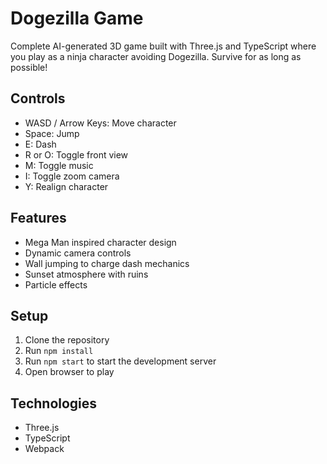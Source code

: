 # Dogezilla Game

Complete AI-generated 3D game built with Three.js and TypeScript where you play as a ninja character avoiding Dogezilla.
Survive for as long as possible!

## Controls
- WASD / Arrow Keys: Move character
- Space: Jump
- E: Dash
- R or O: Toggle front view
- M: Toggle music
- I: Toggle zoom camera
- Y: Realign character

## Features
- Mega Man inspired character design
- Dynamic camera controls
- Wall jumping to charge dash mechanics
- Sunset atmosphere with ruins
- Particle effects

## Setup
1. Clone the repository
2. Run `npm install`
3. Run `npm start` to start the development server
4. Open browser to play

## Technologies
- Three.js
- TypeScript
- Webpack
